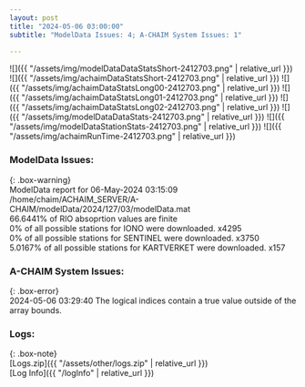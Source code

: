 ```yaml
---
layout: post
title: "2024-05-06 03:00:00"
subtitle: "ModelData Issues: 4; A-CHAIM System Issues: 1"

---
```


![]({{ "/assets/img/modelDataDataStatsShort-2412703.png" | relative_url }})
![]({{ "/assets/img/achaimDataStatsShort-2412703.png" | relative_url }})
![]({{ "/assets/img/achaimDataStatsLong00-2412703.png" | relative_url }})
![]({{ "/assets/img/achaimDataStatsLong01-2412703.png" | relative_url }})
![]({{ "/assets/img/achaimDataStatsLong02-2412703.png" | relative_url }})
![]({{ "/assets/img/modelDataDataStats-2412703.png" | relative_url }})
![]({{ "/assets/img/modelDataStationStats-2412703.png" | relative_url }})
![]({{ "/assets/img/achaimRunTime-2412703.png" | relative_url }})


### ModelData Issues:  
  
{: .box-warning}  
 ModelData report for 06-May-2024 03:15:09   
 /home/chaim/ACHAIM_SERVER/A-CHAIM/modelData/2024/127/03/modelData.mat   
 66.6441% of RIO absoprtion values are finite   
 0% of all possible stations for IONO were downloaded. x4295   
 0% of all possible stations for SENTINEL were downloaded. x3750   
 5.0167% of all possible stations for KARTVERKET were downloaded. x157   
  
### A-CHAIM System Issues:  
  
{: .box-error}  
2024-05-06 03:29:40 The logical indices contain a true value outside of the array bounds.  

### Logs:  
  
{: .box-note}  
[Logs.zip]({{ "/assets/other/logs.zip" | relative_url }})  
[Log Info]({{ "/logInfo" | relative_url }})  
